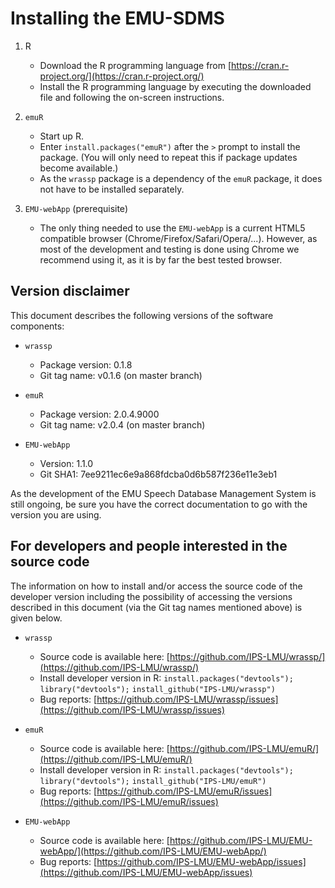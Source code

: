 # Installing the EMU-SDMS

1. R
    - Download the R programming language from  [https://cran.r-project.org/](https://cran.r-project.org/)
    - Install the R programming language by executing the downloaded file and following the on-screen instructions.

2. `emuR`
    - Start up R.
    - Enter `install.packages("emuR")` after the `>` prompt to install the package. (You will only need to repeat this if package updates become available.)
    - As the `wrassp` package is a dependency of the `emuR` package, it does not have to be installed separately.

3. `EMU-webApp` (prerequisite)
    - The only thing needed to use the `EMU-webApp` is a current HTML5 compatible browser (Chrome/Firefox/Safari/Opera/...). However, as most of the development and testing is done using Chrome we recommend using it, as it is by far the best tested browser.

## Version disclaimer

This document describes the following versions of the software components:

- `wrassp`
    - Package version: 0.1.8
    - Git tag name: v0.1.6 (on master branch)

- `emuR`
    - Package version: 2.0.4.9000
    - Git tag name: v2.0.4 (on master branch)

- `EMU-webApp`
    - Version: 1.1.0
    - Git SHA1: 7ee9211ec6e9a868fdcba0d6b587f236e11e3eb1

As the development of the EMU Speech Database Management System is still ongoing, be sure you have the correct documentation to go with the version you are using.

## For developers and people interested in the source code

The information on how to install and/or access the source code of the developer version including the possibility of accessing the versions described in this document (via the Git tag names mentioned above) is given below.

- `wrassp`
    - Source code is available here: [https://github.com/IPS-LMU/wrassp/](https://github.com/IPS-LMU/wrassp/)
    - Install developer version in R: `install.packages("devtools");` `library("devtools");` `install_github("IPS-LMU/wrassp")`
    - Bug reports: [https://github.com/IPS-LMU/wrassp/issues](https://github.com/IPS-LMU/wrassp/issues)

- `emuR`
    - Source code is available here: [https://github.com/IPS-LMU/emuR/](https://github.com/IPS-LMU/emuR/)
    - Install developer version in R: `install.packages("devtools");` `library("devtools");` `install_github("IPS-LMU/emuR")`
    - Bug reports: [https://github.com/IPS-LMU/emuR/issues](https://github.com/IPS-LMU/emuR/issues)

- `EMU-webApp`
    - Source code is available here: [https://github.com/IPS-LMU/EMU-webApp/](https://github.com/IPS-LMU/EMU-webApp/)
    - Bug reports: [https://github.com/IPS-LMU/EMU-webApp/issues](https://github.com/IPS-LMU/EMU-webApp/issues)

<!-- The data carrier that accompanies this documentation contains a cloned version of all three Git repositories of the software components described here. -->

